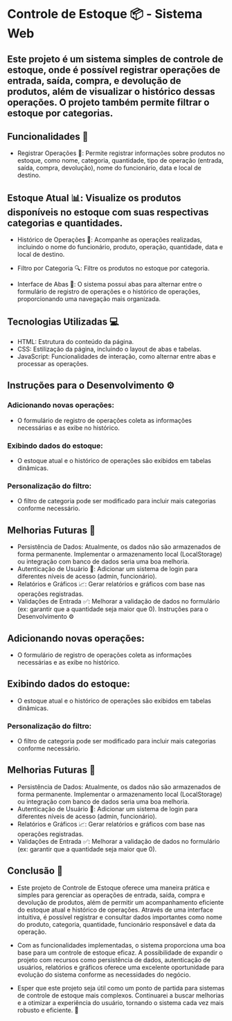 # Controle de Estoque 📦 - Sistema Web
## Este projeto é um sistema simples de controle de estoque, onde é possível registrar operações de entrada, saída, compra, e devolução de produtos, além de visualizar o histórico dessas operações. O projeto também permite filtrar o estoque por categorias.

## Funcionalidades 🌟
- Registrar Operações 📝: Permite registrar informações sobre produtos no estoque, como nome, categoria, quantidade, tipo de operação (entrada, saída, compra, devolução), nome do funcionário, data e local de destino.

## Estoque Atual 📊: Visualize os produtos disponíveis no estoque com suas respectivas categorias e quantidades.

- Histórico de Operações 📜: Acompanhe as operações realizadas, incluindo o nome do funcionário, produto, operação, quantidade, data e local de destino.

- Filtro por Categoria 🔍: Filtre os produtos no estoque por categoria.

- Interface de Abas 🔁: O sistema possui abas para alternar entre o formulário de registro de operações e o histórico de operações, proporcionando uma navegação mais organizada.

## Tecnologias Utilizadas 💻
- HTML: Estrutura do conteúdo da página.
- CSS: Estilização da página, incluindo o layout de abas e tabelas.
- JavaScript: Funcionalidades de interação, como alternar entre abas e processar as operações.

## Instruções para o Desenvolvimento ⚙️
### Adicionando novas operações:
- O formulário de registro de operações coleta as informações necessárias e as exibe no histórico.
### Exibindo dados do estoque:
- O estoque atual e o histórico de operações são exibidos em tabelas dinâmicas.
### Personalização do filtro:
- O filtro de categoria pode ser modificado para incluir mais categorias conforme necessário.
## Melhorias Futuras 🚀
- Persistência de Dados: Atualmente, os dados não são armazenados de forma permanente. Implementar o armazenamento local (LocalStorage) ou integração com banco de dados seria uma boa melhoria.
- Autenticação de Usuário 🔑: Adicionar um sistema de login para diferentes níveis de acesso (admin, funcionário).
- Relatórios e Gráficos 📈: Gerar relatórios e gráficos com base nas operações registradas.
- Validações de Entrada ✅: Melhorar a validação de dados no formulário (ex: garantir que a quantidade seja maior que 0). Instruções para o Desenvolvimento ⚙️
## Adicionando novas operações:
- O formulário de registro de operações coleta as informações necessárias e as exibe no histórico.
## Exibindo dados do estoque:
- O estoque atual e o histórico de operações são exibidos em tabelas dinâmicas.
### Personalização do filtro:
- O filtro de categoria pode ser modificado para incluir mais categorias conforme necessário.
## Melhorias Futuras 🚀
- Persistência de Dados: Atualmente, os dados não são armazenados de forma permanente. Implementar o armazenamento local (LocalStorage) ou integração com banco de dados seria uma boa melhoria.
- Autenticação de Usuário 🔑: Adicionar um sistema de login para diferentes níveis de acesso (admin, funcionário).
- Relatórios e Gráficos 📈: Gerar relatórios e gráficos com base nas operações registradas.
- Validações de Entrada ✅: Melhorar a validação de dados no formulário (ex: garantir que a quantidade seja maior que 0).
## Conclusão 🎯
- Este projeto de Controle de Estoque oferece uma maneira prática e simples para gerenciar as operações de entrada, saída, compra e devolução de produtos, além de permitir um acompanhamento eficiente do estoque atual e histórico de operações. Através de uma interface intuitiva, é possível registrar e consultar dados importantes como nome do produto, categoria, quantidade, funcionário responsável e data da operação.

- Com as funcionalidades implementadas, o sistema proporciona uma boa base para um controle de estoque eficaz. A possibilidade de expandir o projeto com recursos como persistência de dados, autenticação de usuários, relatórios e gráficos oferece uma excelente oportunidade para evolução do sistema conforme as necessidades do negócio.

- Esper que este projeto seja útil como um ponto de partida para sistemas de controle de estoque mais complexos. Continuarei a buscar melhorias e a otimizar a experiência do usuário, tornando o sistema cada vez mais robusto e eficiente. 🚀
